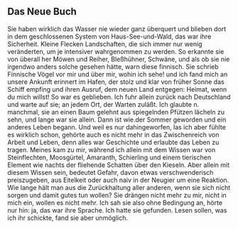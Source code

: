 ## Das Neue Buch
Sie haben wirklich das Wasser nie wieder ganz überquert und blieben dort in dem geschlossenen System von Haus-See-und-Wald, das war ihre Sicherheit. Kleine Flecken Landschaften, die sich immer nur wenig veränderten, um je intensiver wahrgenommen zu werden. So erkannte sie von überall her Möwen und Reiher, Bleßhühner, Schwäne, und als ob sie nie irgendwo anders solche gesehen hätte, warn diese finnisch. Sie schrieb Finnische Vögel vor mir und über mir, wohin ich sehe! und ich fand mich an unsere Ankunft erinnert im Hafen, der stolz und klar von früher Sonne das Schiff empfing und ihren Ausruf, dem neuen Land entgegen: Heimat, wenn du mich willst! So war es geblieben. Ich fuhr allein zurück nach Deutschland und warte auf sie; an jedem Ort, der Warten zuläßt. Ich glaubte n. manchmal, sie an einen Baum gelehnt aus spiegelnden Pfützen lächeln zu sehn, und lange war sie allein. Dann ist wie.der Sommer geworden und ein anderes Leben begann. Und weil es nur dahingeworfen, las ich aber fühlte es wirklich schon, gehörte auch es nicht mehr in das Zwischenreich von Arbeit und Leben, denn alles war Geschichte und erlaubte das Leben zu tragen. Meines kam zu mir, während ich allein mit dem Wissen war von Steinflechten, Moosgürtel, Amaranth, Schierling und einem tierischen Element wie nachts der fliehende Schatten über den Kieseln. Aber allein mit diesem Wissen sein, bedeutet Gefahr, davon etwas verschwenderisch preiszugeben, aus Eitelkeit oder auch naiv in der Neugier um eine Reaktion. Wie lange hält man aus die Zurückhaltung aller anderen, wenn sie sich nicht sorgen und damit gutes tun wollen? Sie drängen nicht mehr zu mir, nicht in mich ein, wollen es nicht mehr. Ich sah sie also ohne Bedingung an, hörte nur hin: ja, das war ihre Sprache. Ich hatte sie gefunden. Lesen sollen, was ich ihr schickte, fand sie aber unmöglich.    
